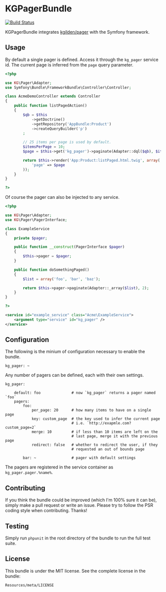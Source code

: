 KGPagerBundle
=============

[![Build Status](https://img.shields.io/travis/kgilden/pager-bundle/master.svg?style=flat)](https://travis-ci.org/kgilden/pager-bundle)

KGPagerBundle integrates [kgilden/pager](https://github.com/kgilden/pager) with
the Symfony framework.

Usage
-----

By default a single pager is defined. Access it through the `kg_pager` service id.
The current page is inferred from the `page` query parameter.

```php
<?php

use KG\Pager\Adapter;
use Symfony\Bundle\FrameworkBundle\Controller\Controller;

class AcmeDemoController extends Controller
{
    public function listPagedAction()
    {
        $qb = $this
            ->getDoctrine()
            ->getRepository('AppBundle:Product')
            ->createQueryBuilder('p')
        ;

        // 25 items per page is used by default.
        $itemsPerPage = 10;
        $page = $this->get('kg_pager')->paginate(Adapter::dql($qb), $itemsPerPage);

        return $this->render('App:Product:listPaged.html.twig', array(
            'page' => $page
        ));
    }
}

?>
```

Of course the pager can also be injected to any service.

```php
<?php

use KG\Pager\Adapter;
use KG\Pager\PagerInterface;

class ExampleService
{
    private $pager;

    public function __construct(PagerInterface $pager)
    {
        $this->pager = $pager;
    }

    public function doSomethingPaged()
    {
        $list = array('foo', 'bar', 'baz');

        return $this->pager->paginate(Adapter::_array($list), 2);
    }
}

?>
```

```xml
<service id="example_service" class="Acme\ExampleService">
    <argument type="service" id="kg_pager" />
</service>
```

Configuration
-------------

The following is the minium of configuration necessary to enable the bundle.

    kg_pager: ~

Any number of pagers can be defined, each with their own settings.

    kg_pager:

        default: foo              # now `kg_pager` returns a pager named `foo`
        pagers:
            foo:
                per_page: 20      # how many items to have on a single page
                key: custom_page  # the key used to infer the current page
                                  # i.e. `http://exapmle.com?custom_page=2`
                merge: 10         # if less than 10 items are left on the
                                  # last page, merge it with the previous page
                redirect: false   # whether to redirect the user, if they
                                  # requested an out of bounds page

            bar: ~                # pager with default settings

The pagers are registered in the service container as `kg_pager.pager.%name%`.

Contributing
------------

If you think the bundle could be improved (which I'm 100% sure it can be),
simply make a pull request or write an issue. Please try to follow the PSR
coding style when contributing. Thanks!

Testing
-------

Simply run `phpunit` in the root directory of the bundle to run the full
test suite.

License
-------

This bundle is under the MIT license. See the complete license in the bundle:

    Resources/meta/LICENSE

